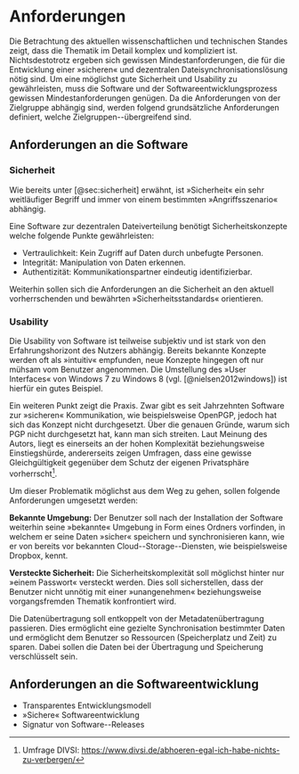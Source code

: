 # Anforderungen

Die Betrachtung des aktuellen wissenschaftlichen und technischen Standes zeigt,
dass die Thematik im Detail komplex und kompliziert ist. Nichtsdestotrotz ergeben
sich gewissen Mindestanforderungen, die für die Entwicklung einer »sicheren«
und dezentralen Dateisynchronisationslösung nötig sind. Um eine möglichst gute
Sicherheit und Usability zu gewährleisten, muss die Software und der
Softwareentwicklungsprozess gewissen Mindestanforderungen genügen. Da die
Anforderungen von der Zielgruppe abhängig sind, werden folgend grundsätzliche
Anforderungen definiert, welche Zielgruppen--übergreifend sind.

## Anforderungen an die Software

### Sicherheit

Wie bereits unter [@sec:sicherheit] erwähnt, ist »Sicherheit« ein sehr
weitläufiger Begriff und immer von einem bestimmten »Angriffsszenario«
abhängig.

Eine Software zur dezentralen Dateiverteilung benötigt Sicherheitskonzepte
welche folgende Punkte gewährleisten:

* Vertraulichkeit: Kein Zugriff auf Daten durch unbefugte Personen.
* Integrität: Manipulation von Daten erkennen.
* Authentizität: Kommunikationspartner eindeutig identifizierbar.

Weiterhin sollen sich die Anforderungen an die Sicherheit an den aktuell
vorherrschenden und bewährten »Sicherheitsstandards« orientieren.


### Usability

Die Usability von Software ist teilweise subjektiv und ist stark von den
Erfahrungshorizont des Nutzers abhängig. Bereits bekannte Konzepte werden oft
als »intuitiv« empfunden, neue Konzepte hingegen oft nur mühsam vom Benutzer
angenommen. Die Umstellung des »User Interfaces« von Windows 7 zu Windows 8
(vgl. [@nielsen2012windows]) ist hierfür ein gutes Beispiel.

Ein weiteren Punkt zeigt die Praxis. Zwar gibt es seit Jahrzehnten Software zur
»sicheren« Kommunikation, wie beispielsweise OpenPGP, jedoch hat sich das
Konzept nicht durchgesetzt. Über die genauen Gründe, warum sich PGP nicht
durchgesetzt hat, kann man sich streiten. Laut Meinung des Autors, liegt es
einerseits an der hohen Komplexität beziehungsweise Einstiegshürde,
andererseits zeigen Umfragen, dass eine gewisse Gleichgültigkeit gegenüber dem
Schutz der eigenen Privatsphäre vorherrscht[^umfrage]. 

[^umfrage]: Umfrage DIVSI: <https://www.divsi.de/abhoeren-egal-ich-habe-nichts-zu-verbergen/>

Um dieser Problematik möglichst aus dem Weg zu gehen, sollen folgende
Anforderungen umgesetzt werden:

**Bekannte Umgebung:** Der Benutzer soll nach der Installation der Software
weiterhin seine »bekannte« Umgebung in Form eines Ordners vorfinden, in welchem
er seine Daten »sicher« speichern und synchronisieren kann, wie er von bereits
vor bekannten Cloud--Storage--Diensten, wie beispielsweise Dropbox, kennt.

**Versteckte Sicherheit:** Die Sicherheitskomplexität soll möglichst hinter nur
»einem Passwort« versteckt werden. Dies soll sicherstellen, dass der Benutzer
nicht unnötig mit einer »unangenehmen« beziehungsweise vorgangsfremden Thematik
konfrontiert wird.

Die Datenübertragung soll entkoppelt von der Metadatenübertragung passieren.
Dies ermöglicht eine gezielte Synchronisation bestimmter Daten und ermöglicht
dem Benutzer so Ressourcen (Speicherplatz und Zeit) zu sparen. Dabei sollen die
Daten bei der Übertragung und Speicherung verschlüsselt sein.

## Anforderungen an die Softwareentwicklung

* Transparentes Entwicklungsmodell
* »Sichere« Softwareentwicklung
* Signatur von Software--Releases
